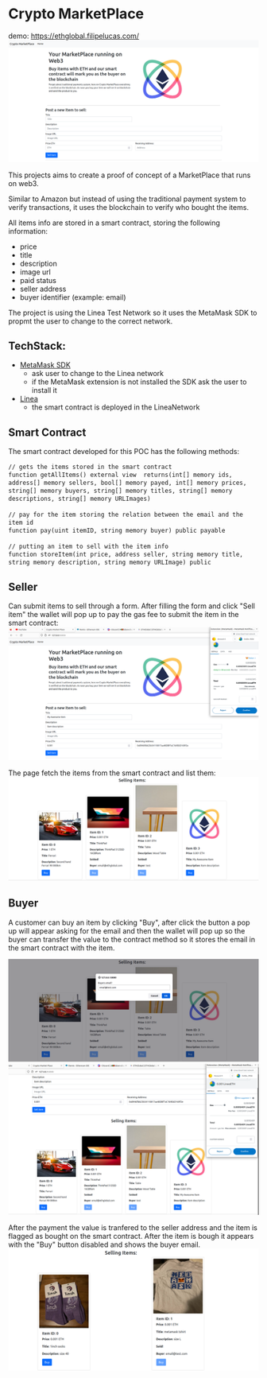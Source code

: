 # Crypto MarketPlace
demo: https://ethglobal.filipelucas.com/
![](images/home.png)

This projects aims to create a proof of concept of a MarketPlace that runs on web3.

Similar to Amazon but instead of using the traditional payment system to verify transactions,
it uses the blockchain to verify who bought the items.

All items info are stored in a smart contract, storing the following information:
* price
* title
* description
* image url
* paid status
* seller address
* buyer identifier (example: email)

The project is using the Linea Test Network so it uses the MetaMask SDK to propmt the user to change to the correct network.

## TechStack:
* [MetaMask SDK](https://metamask.io/sdk/)
  * ask user to change to the Linea network
  * if the MetaMask extension is not installed the SDK ask the user to install it
* [Linea](https://linea.build/)
  * the smart contract is deployed in the LineaNetwork

## Smart Contract
The smart contract developed for this POC has the following methods:

```
// gets the items stored in the smart contract
function getAllItems() external view  returns(int[] memory ids, address[] memory sellers, bool[] memory payed, int[] memory prices, string[] memory buyers, string[] memory titles, string[] memory descriptions, string[] memory URLImages)

// pay for the item storing the relation between the email and the item id
function pay(uint itemID, string memory buyer) public payable

// putting an item to sell with the item info
function storeItem(int price, address seller, string memory title, string memory description, string memory URLImage) public
```

## Seller

Can submit items to sell through a form.
After filling the form and click "Sell item" the wallet will pop up
to pay the gas fee to submit the item in the smart contract:
![](images/gas_fee.png)

The page fetch the items from the smart contract and list them:
![](images/item_sell.png)

## Buyer
A customer can buy an item by clicking "Buy",
after click the button a pop up will appear asking for the email
and then the wallet will pop up 
so the buyer can transfer the value to the contract method
so it stores the email in the smart contract with the item.

![](images/email_popup.png)
![](images/payment_popup.png)

After the payment the value is tranfered to the seller address
and the item is flagged as bought on the smart contract.
After the item is bough it appears with the "Buy" button disabled
and shows the buyer email.
![](images/sold_item.png)